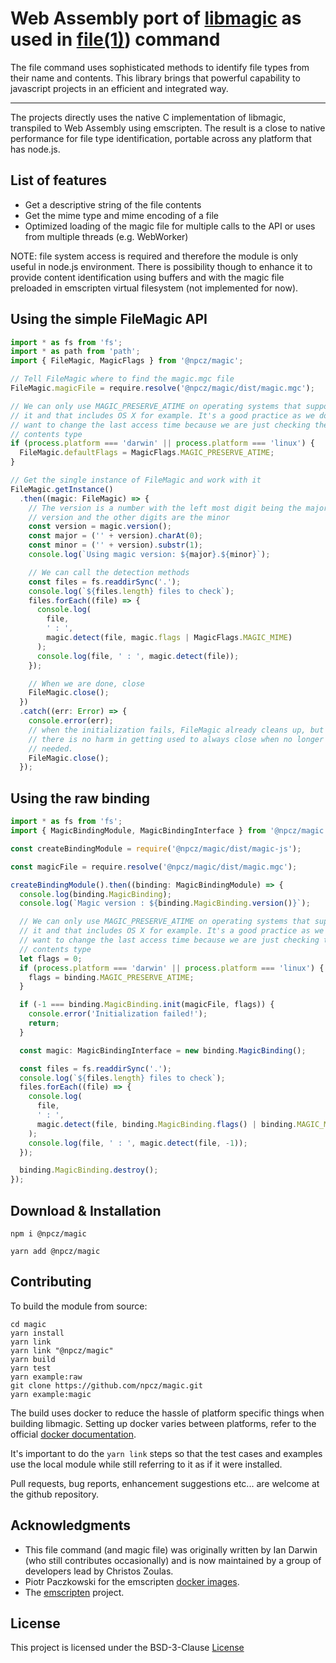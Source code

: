 # Web Assembly port of [libmagic](https://darwinsys.com/file/) as used in [file(1)](<https://en.wikipedia.org/wiki/File_(command)>)) command

The file command uses sophisticated methods to identify file types from their name and contents. This library brings that powerful capability to javascript projects in an efficient and integrated way.

---

The projects directly uses the native C implementation of libmagic, transpiled to Web Assembly using emscripten. The result is a close to native performance for file type identification, portable across any platform that has node.js.

## List of features

- Get a descriptive string of the file contents
- Get the mime type and mime encoding of a file
- Optimized loading of the magic file for multiple calls to the API or uses from multiple threads (e.g. WebWorker)

NOTE: file system access is required and therefore the module is only useful in node.js environment. There is possibility though to enhance it to provide content identification using buffers and with the magic file preloaded in emscripten virtual filesystem (not implemented for now).

## Using the simple FileMagic API

```typescript
import * as fs from 'fs';
import * as path from 'path';
import { FileMagic, MagicFlags } from '@npcz/magic';

// Tell FileMagic where to find the magic.mgc file
FileMagic.magicFile = require.resolve('@npcz/magic/dist/magic.mgc');

// We can only use MAGIC_PRESERVE_ATIME on operating systems that support
// it and that includes OS X for example. It's a good practice as we don't
// want to change the last access time because we are just checking the file
// contents type
if (process.platform === 'darwin' || process.platform === 'linux') {
  FileMagic.defaultFlags = MagicFlags.MAGIC_PRESERVE_ATIME;
}

// Get the single instance of FileMagic and work with it
FileMagic.getInstance()
  .then((magic: FileMagic) => {
    // The version is a number with the left most digit being the major
    // version and the other digits are the minor
    const version = magic.version();
    const major = ('' + version).charAt(0);
    const minor = ('' + version).substr(1);
    console.log(`Using magic version: ${major}.${minor}`);

    // We can call the detection methods
    const files = fs.readdirSync('.');
    console.log(`${files.length} files to check`);
    files.forEach((file) => {
      console.log(
        file,
        ' : ',
        magic.detect(file, magic.flags | MagicFlags.MAGIC_MIME)
      );
      console.log(file, ' : ', magic.detect(file));
    });

    // When we are done, close
    FileMagic.close();
  })
  .catch((err: Error) => {
    console.error(err);
    // when the initialization fails, FileMagic already cleans up, but
    // there is no harm in getting used to always close when no longer
    // needed.
    FileMagic.close();
  });
```

## Using the raw binding

```typescript
import * as fs from 'fs';
import { MagicBindingModule, MagicBindingInterface } from '@npcz/magic';

const createBindingModule = require('@npcz/magic/dist/magic-js');

const magicFile = require.resolve('@npcz/magic/dist/magic.mgc');

createBindingModule().then((binding: MagicBindingModule) => {
  console.log(binding.MagicBinding);
  console.log(`Magic version : ${binding.MagicBinding.version()}`);

  // We can only use MAGIC_PRESERVE_ATIME on operating systems that support
  // it and that includes OS X for example. It's a good practice as we don't
  // want to change the last access time because we are just checking the file
  // contents type
  let flags = 0;
  if (process.platform === 'darwin' || process.platform === 'linux') {
    flags = binding.MAGIC_PRESERVE_ATIME;
  }

  if (-1 === binding.MagicBinding.init(magicFile, flags)) {
    console.error('Initialization failed!');
    return;
  }

  const magic: MagicBindingInterface = new binding.MagicBinding();

  const files = fs.readdirSync('.');
  console.log(`${files.length} files to check`);
  files.forEach((file) => {
    console.log(
      file,
      ' : ',
      magic.detect(file, binding.MagicBinding.flags() | binding.MAGIC_MIME)
    );
    console.log(file, ' : ', magic.detect(file, -1));
  });

  binding.MagicBinding.destroy();
});
```

## Download & Installation

```shell
npm i @npcz/magic
```

```shell
yarn add @npcz/magic
```

## Contributing

To build the module from source:

```shell
cd magic
yarn install
yarn link
yarn link "@npcz/magic"
yarn build
yarn test
yarn example:raw
git clone https://github.com/npcz/magic.git
yarn example:magic
```

The build uses docker to reduce the hassle of platform specific things when building libmagic. Setting up docker varies between platforms, refer to the official [docker documentation](https://docs.docker.com/get-started).

It's important to do the `yarn link` steps so that the test cases and examples
use the local module while still referring to it as if it were installed.

Pull requests, bug reports, enhancement suggestions etc... are welcome at the github repository.

## Acknowledgments

- This file command (and magic file) was originally written by Ian Darwin (who still contributes occasionally) and is now maintained by a group of developers lead by Christos Zoulas.
- Piotr Paczkowski for the emscripten [docker images](https://github.com/trzecieu/emscripten-docker).
- The [emscripten](https://emscripten.org) project.

## License

This project is licensed under the BSD-3-Clause [License](./LICENSE)
